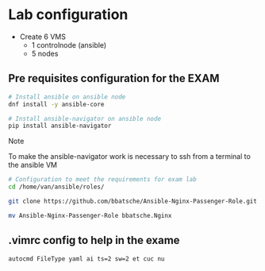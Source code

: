 # Lab configuration

* Create 6 VMS
  - 1 controlnode (ansible)
  - 5 nodes

## Pre requisites configuration for the EXAM

```bash
# Install ansible on ansible node
dnf install -y ansible-core
```

```bash
# Install ansible-navigator on ansible node
pip install ansible-navigator
```

> [!NOTE]
> To make the ansible-navigator work is necessary to ssh from a terminal to the ansible VM


```bash
# Configuration to meet the requirements for exam lab
cd /home/van/ansible/roles/

git clone https://github.com/bbatsche/Ansible-Nginx-Passenger-Role.git

mv Ansible-Nginx-Passenger-Role bbatsche.Nginx
```

## .vimrc config to help in the exame

```bash
autocmd FileType yaml ai ts=2 sw=2 et cuc nu
```


